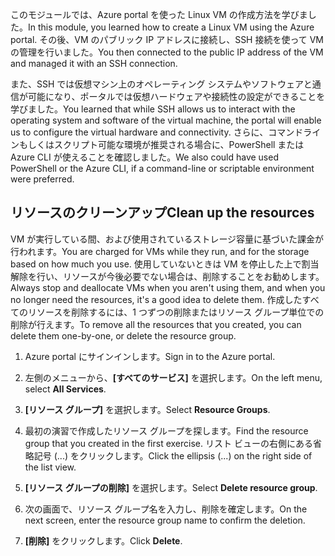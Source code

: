 <span data-ttu-id="cc9a0-101">このモジュールでは、Azure portal を使った Linux VM の作成方法を学びました。</span><span class="sxs-lookup"><span data-stu-id="cc9a0-101">In this module, you learned how to create a Linux VM using the Azure portal.</span></span> <span data-ttu-id="cc9a0-102">その後、VM のパブリック IP アドレスに接続し、SSH 接続を使って VM の管理を行いました。</span><span class="sxs-lookup"><span data-stu-id="cc9a0-102">You then connected to the public IP address of the VM and managed it with an SSH connection.</span></span> 

<span data-ttu-id="cc9a0-103">また、SSH では仮想マシン上のオペレーティング システムやソフトウェアと通信が可能になり、ポータルでは仮想ハードウェアや接続性の設定ができることを学びました。</span><span class="sxs-lookup"><span data-stu-id="cc9a0-103">You learned that while SSH allows us to interact with the operating system and software of the virtual machine, the portal will enable us to configure the virtual hardware and connectivity.</span></span> <span data-ttu-id="cc9a0-104">さらに、コマンドラインもしくはスクリプト可能な環境が推奨される場合に、PowerShell または Azure CLI が使えることを確認しました。</span><span class="sxs-lookup"><span data-stu-id="cc9a0-104">We also could have used PowerShell or the Azure CLI, if a command-line or scriptable environment were preferred.</span></span>

## <a name="clean-up-the-resources"></a><span data-ttu-id="cc9a0-105">リソースのクリーンアップ</span><span class="sxs-lookup"><span data-stu-id="cc9a0-105">Clean up the resources</span></span>

<span data-ttu-id="cc9a0-106">VM が実行している間、および使用されているストレージ容量に基づいた課金が行われます。</span><span class="sxs-lookup"><span data-stu-id="cc9a0-106">You are charged for VMs while they run, and for the storage based on how much you use.</span></span> <span data-ttu-id="cc9a0-107">使用していないときは VM を停止した上で割当解除を行い、リソースが今後必要でない場合は、削除することをお勧めします。</span><span class="sxs-lookup"><span data-stu-id="cc9a0-107">Always stop and deallocate VMs when you aren't using them, and when you no longer need the resources, it's a good idea to delete them.</span></span> <span data-ttu-id="cc9a0-108">作成したすべてのリソースを削除するには、1 つずつの削除またはリソース グループ単位での削除が行えます。</span><span class="sxs-lookup"><span data-stu-id="cc9a0-108">To remove all the resources that you created, you can delete them one-by-one, or delete the resource group.</span></span>

1. <span data-ttu-id="cc9a0-109">Azure portal にサインインします。</span><span class="sxs-lookup"><span data-stu-id="cc9a0-109">Sign in to the Azure portal.</span></span>

1. <span data-ttu-id="cc9a0-110">左側のメニューから、**[すべてのサービス]** を選択します。</span><span class="sxs-lookup"><span data-stu-id="cc9a0-110">On the left menu, select **All Services**.</span></span>

1. <span data-ttu-id="cc9a0-111">**[リソース グループ]** を選択します。</span><span class="sxs-lookup"><span data-stu-id="cc9a0-111">Select **Resource Groups**.</span></span>

1. <span data-ttu-id="cc9a0-112">最初の演習で作成したリソース グループを探します。</span><span class="sxs-lookup"><span data-stu-id="cc9a0-112">Find the resource group that you created in the first exercise.</span></span> <span data-ttu-id="cc9a0-113">リスト ビューの右側にある省略記号 (...) をクリックします。</span><span class="sxs-lookup"><span data-stu-id="cc9a0-113">Click the ellipsis (...) on the right side of the list view.</span></span>

1. <span data-ttu-id="cc9a0-114">**[リソース グループの削除]** を選択します。</span><span class="sxs-lookup"><span data-stu-id="cc9a0-114">Select **Delete resource group**.</span></span>

1. <span data-ttu-id="cc9a0-115">次の画面で、リソース グループ名を入力し、削除を確定します。</span><span class="sxs-lookup"><span data-stu-id="cc9a0-115">On the next screen, enter the resource group name to confirm the deletion.</span></span>

1. <span data-ttu-id="cc9a0-116">**[削除]** をクリックします。</span><span class="sxs-lookup"><span data-stu-id="cc9a0-116">Click **Delete**.</span></span>
